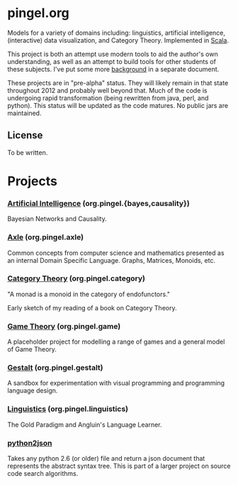 
pingel.org
==========

Models for a variety of domains including: linguistics,
artificial intelligence, (interactive) data visualization, and Category Theory.
Implemented in [Scala](http://www.scala-lang.org/).

This project is both an attempt use modern tools to aid the author's own understanding,
as well as an attempt to build tools for other students of these subjects.
I've put some more [background](https://github.com/adampingel/pingel.org/blob/master/Background.md) in a separate document.

These projects are in "pre-alpha" status.
They will likely remain in that state throughout 2012 and probably well beyond that.
Much of the code is undergoing rapid transformation (being rewritten from java, perl, and python).
This status will be updated as the code matures.
No public jars are maintained.

License
-------

To be written.


Projects
========

### [Artificial Intelligence](https://github.com/adampingel/pingel.org/tree/master/ai) (org.pingel.{bayes,causality})

Bayesian Networks and Causality.


### [Axle](https://github.com/adampingel/pingel.org/tree/master/axle) (org.pingel.axle)

Common concepts from computer science and mathematics presented as an
internal Domain Specific Language. Graphs, Matrices, Monoids, etc.


### [Category Theory](https://github.com/adampingel/pingel.org/tree/master/category) (org.pingel.category)

"A monad is a monoid in the category of endofunctors."

Early sketch of my reading of a book on Category Theory.


### [Game Theory](https://github.com/adampingel/pingel.org/tree/master/game) (org.pingel.game)

A placeholder project for modelling a range of games and a general model of Game Theory.


### [Gestalt](https://github.com/adampingel/pingel.org/tree/master/gestalt) (org.pingel.gestalt)

A sandbox for experimentation with visual programming and programming language design.


### [Linguistics](https://github.com/adampingel/pingel.org/tree/master/linguistics) (org.pingel.linguistics)

The Gold Paradigm and Angluin's Language Learner.


### [python2json](https://github.com/adampingel/pingel.org/tree/master/python2json)

Takes any python 2.6 (or older) file and return a json document that represents the
abstract syntax tree.
This is part of a larger project on source code search algorithms.
